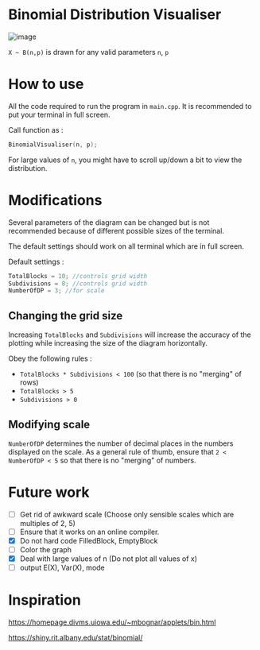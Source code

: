 # Binomial Distribution Visualiser
![image](https://user-images.githubusercontent.com/65414576/157391910-6fe68afd-8177-4030-9cd3-28b03a7e3824.png)

`X ~ B(n,p)` is drawn for any valid parameters `n`, `p`

# How to use # 
All the code required to run the program in `main.cpp`. It is recommended to put your terminal in full screen.

Call function as :
```cpp
BinomialVisualiser(n, p);
```

For large values of `n`, you might have to scroll up/down a bit to view the distribution.
# Modifications #
Several parameters of the diagram can be changed but is not recommended because of different possible sizes of the terminal.

The default settings should work on all terminal which are in full screen.

Default settings :
```cpp
TotalBlocks = 10; //controls grid width
Subdivisions = 8; //controls grid width
NumberOfDP = 3; //for scale
```
## Changing the grid size ##
Increasing `TotalBlocks` and `Subdivisions` will increase the accuracy of the plotting while increasing the size of the diagram horizontally.

Obey the following rules :

- `TotalBlocks * Subdivisions < 100` (so that there is no "merging" of rows)
- `TotalBlocks > 5`
- `Subdivisions > 0`

## Modifying scale ##
`NumberOfDP` determines the number of decimal places in the numbers displayed on the scale.
As a general rule of thumb, ensure that `2 < NumberOfDP < 5` so that there is no "merging" of numbers. 
# Future work #
- [ ] Get rid of awkward scale (Choose only sensible scales which are multiples of 2, 5)
- [ ] Ensure that it works on an online compiler.
- [x] Do not hard code FilledBlock, EmptyBlock
- [ ] Color the graph
- [x] Deal with large values of n (Do not plot all values of x)
- [ ] output E(X), Var(X), mode

# Inspiration #
https://homepage.divms.uiowa.edu/~mbognar/applets/bin.html

https://shiny.rit.albany.edu/stat/binomial/
